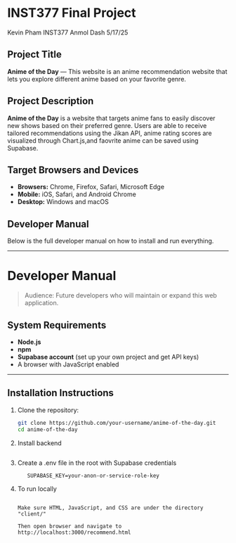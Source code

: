 # INST377 Final Project
Kevin Pham
INST377
Anmol Dash
5/17/25

## Project Title
**Anime of the Day** — This website is an anime recommendation website that lets you explore different anime based on your favorite genre. 

## Project Description
**Anime of the Day** is a website that targets anime fans to easily discover new shows based on their preferred genre. Users are able to receive tailored recommendations using the Jikan API, anime rating scores are visualized through Chart.js,and faovrite anime can be saved using Supabase. 

## Target Browsers and Devices
- **Browsers:** Chrome, Firefox, Safari, Microsoft Edge
- **Mobile:** iOS, Safari, and Android Chrome
- **Desktop:** Windows and macOS

## Developer Manual
Below is the full developer manual on how to install and run everything.

---

# Developer Manual

> Audience: Future developers who will maintain or expand this web application.

## System Requirements

- **Node.js** 
- **npm**
- **Supabase account** (set up your own project and get API keys)
- A browser with JavaScript enabled

---

## Installation Instructions

1. Clone the repository:
   ```bash
   git clone https://github.com/your-username/anime-of-the-day.git
   cd anime-of-the-day

2. Install backend
   ```npm install

3. Create a .env file in the root with Supabase credentials
   ```SUPABASE_URL=https://your-project.supabase.co
      SUPABASE_KEY=your-anon-or-service-role-key

4. To run locally
   ```npm start

   Make sure HTML, JavaScript, and CSS are under the directory "client/"

   Then open browser and navigate to
   http://localhost:3000/recommend.html
   

